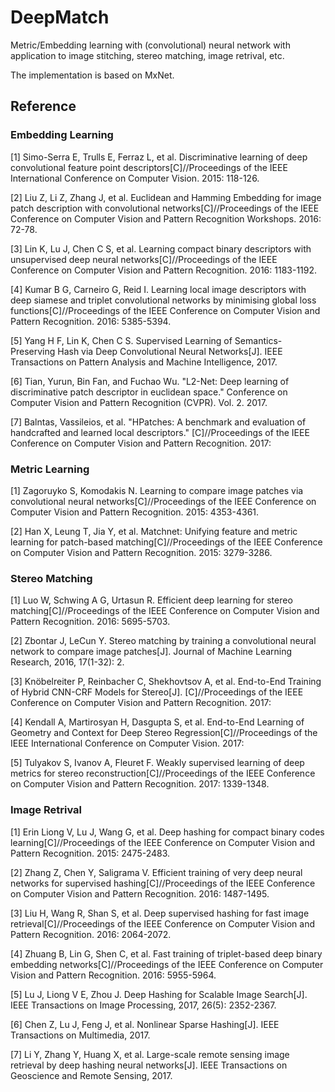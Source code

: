 # DeepMatch
Metric/Embedding learning with (convolutional) neural network with application to image stitching, stereo matching, image retrival, etc.

The implementation is based on MxNet.

## Reference

### Embedding Learning
 
[1] Simo-Serra E, Trulls E, Ferraz L, et al. Discriminative learning of deep convolutional feature point descriptors[C]//Proceedings of the IEEE International Conference on Computer Vision. 2015: 118-126.

[2] Liu Z, Li Z, Zhang J, et al. Euclidean and Hamming Embedding for image patch description with convolutional networks[C]//Proceedings of the IEEE Conference on Computer Vision and Pattern Recognition Workshops. 2016: 72-78.

[3] Lin K, Lu J, Chen C S, et al. Learning compact binary descriptors with unsupervised deep neural networks[C]//Proceedings of the IEEE Conference on Computer Vision and Pattern Recognition. 2016: 1183-1192.

[4] Kumar B G, Carneiro G, Reid I. Learning local image descriptors with deep siamese and triplet convolutional networks by minimising global loss functions[C]//Proceedings of the IEEE Conference on Computer Vision and Pattern Recognition. 2016: 5385-5394.

[5] Yang H F, Lin K, Chen C S. Supervised Learning of Semantics-Preserving Hash via Deep Convolutional Neural Networks[J]. IEEE Transactions on Pattern Analysis and Machine Intelligence, 2017.

[6] Tian, Yurun, Bin Fan, and Fuchao Wu. "L2-Net: Deep learning of discriminative patch descriptor in euclidean space." Conference on Computer Vision and Pattern Recognition (CVPR). Vol. 2. 2017.

[7] Balntas, Vassileios, et al. "HPatches: A benchmark and evaluation of handcrafted and learned local descriptors." [C]//Proceedings of the IEEE Conference on Computer Vision and Pattern Recognition. 2017: 

### Metric Learning

[1] Zagoruyko S, Komodakis N. Learning to compare image patches via convolutional neural networks[C]//Proceedings of the IEEE Conference on Computer Vision and Pattern Recognition. 2015: 4353-4361.

[2] Han X, Leung T, Jia Y, et al. Matchnet: Unifying feature and metric learning for patch-based matching[C]//Proceedings of the IEEE Conference on Computer Vision and Pattern Recognition. 2015: 3279-3286.

### Stereo Matching

[1] Luo W, Schwing A G, Urtasun R. Efficient deep learning for stereo matching[C]//Proceedings of the IEEE Conference on Computer Vision and Pattern Recognition. 2016: 5695-5703.

[2] Zbontar J, LeCun Y. Stereo matching by training a convolutional neural network to compare image patches[J]. Journal of Machine Learning Research, 2016, 17(1-32): 2.

[3] Knöbelreiter P, Reinbacher C, Shekhovtsov A, et al. End-to-End Training of Hybrid CNN-CRF Models for Stereo[J]. [C]//Proceedings of the IEEE Conference on Computer Vision and Pattern Recognition. 2017:

[4] Kendall A, Martirosyan H, Dasgupta S, et al. End-to-End Learning of Geometry and Context for Deep Stereo Regression[C]//Proceedings of the IEEE International Conference on Computer Vision. 2017:

[5] Tulyakov S, Ivanov A, Fleuret F. Weakly supervised learning of deep metrics for stereo reconstruction[C]//Proceedings of the IEEE Conference on Computer Vision and Pattern Recognition. 2017: 1339-1348.

### Image Retrival

[1] Erin Liong V, Lu J, Wang G, et al. Deep hashing for compact binary codes learning[C]//Proceedings of the IEEE Conference on Computer Vision and Pattern Recognition. 2015: 2475-2483.

[2] Zhang Z, Chen Y, Saligrama V. Efficient training of very deep neural networks for supervised hashing[C]//Proceedings of the IEEE Conference on Computer Vision and Pattern Recognition. 2016: 1487-1495.

[3] Liu H, Wang R, Shan S, et al. Deep supervised hashing for fast image retrieval[C]//Proceedings of the IEEE Conference on Computer Vision and Pattern Recognition. 2016: 2064-2072.

[4] Zhuang B, Lin G, Shen C, et al. Fast training of triplet-based deep binary embedding networks[C]//Proceedings of the IEEE Conference on Computer Vision and Pattern Recognition. 2016: 5955-5964.

[5] Lu J, Liong V E, Zhou J. Deep Hashing for Scalable Image Search[J]. IEEE Transactions on Image Processing, 2017, 26(5): 2352-2367.

[6] Chen Z, Lu J, Feng J, et al. Nonlinear Sparse Hashing[J]. IEEE Transactions on Multimedia, 2017.

[7] Li Y, Zhang Y, Huang X, et al. Large-scale remote sensing image retrieval by deep hashing neural networks[J]. IEEE Transactions on Geoscience and Remote Sensing, 2017.


